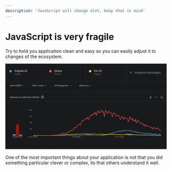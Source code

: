 ```yaml
---
description: 'JavaScript will change alot, keep that in mind'
---
```


# JavaScript is very fragile

Try to hold you application clean and easy so you can easily adjust it to changes of the ecosystem.

![](.gitbook/assets/screenshot_20200129_221617.png)

One of the most important things about your application is not that you did something particular clever or complex, its that others understand it well.



